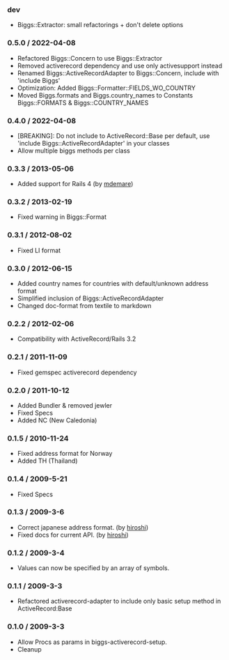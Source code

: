 ### dev

* Biggs::Extractor: small refactorings + don't delete options

### 0.5.0 / 2022-04-08

* Refactored Biggs::Concern to use Biggs::Extractor
* Removed activerecord dependency and use only activesupport instead
* Renamed Biggs::ActiveRecordAdapter to Biggs::Concern, include with 'include Biggs'
* Optimization: Added Biggs::Formatter::FIELDS_WO_COUNTRY
* Moved Biggs.formats and Biggs.country_names to Constants Biggs::FORMATS & Biggs::COUNTRY_NAMES

### 0.4.0 / 2022-04-08

* [BREAKING]: Do not include to ActiveRecord::Base per default, use 'include Biggs::ActiveRecordAdapter' in your classes
* Allow multiple biggs methods per class

### 0.3.3 / 2013-05-06

* Added support for Rails 4 (by [mdemare](https://github.com/mdemare))

### 0.3.2 / 2013-02-19

* Fixed warning in Biggs::Format

### 0.3.1 / 2012-08-02

* Fixed LI format

### 0.3.0 / 2012-06-15

* Added country names for countries with default/unknown address format
* Simplified inclusion of Biggs::ActiveRecordAdapter
* Changed doc-format from textile to markdown

### 0.2.2 / 2012-02-06

* Compatibility with ActiveRecord/Rails 3.2

### 0.2.1 / 2011-11-09

* Fixed gemspec activerecord dependency

### 0.2.0 / 2011-10-12

* Added Bundler & removed jewler
* Fixed Specs
* Added NC (New Caledonia)

### 0.1.5 / 2010-11-24

* Fixed address format for Norway
* Added TH (Thailand)

### 0.1.4 / 2009-5-21

* Fixed Specs

### 0.1.3 / 2009-3-6

* Correct japanese address format. (by [hiroshi](https://github.com/hiroshi))
* Fixed docs for current API. (by [hiroshi](https://github.com/hiroshi))

### 0.1.2 / 2009-3-4

* Values can now be specified by an array of symbols.

### 0.1.1 / 2009-3-3

* Refactored activerecord-adapter to include only basic setup method in ActiveRecord:Base

### 0.1.0 / 2009-3-3

* Allow Procs as params in biggs-activerecord-setup.
* Cleanup

